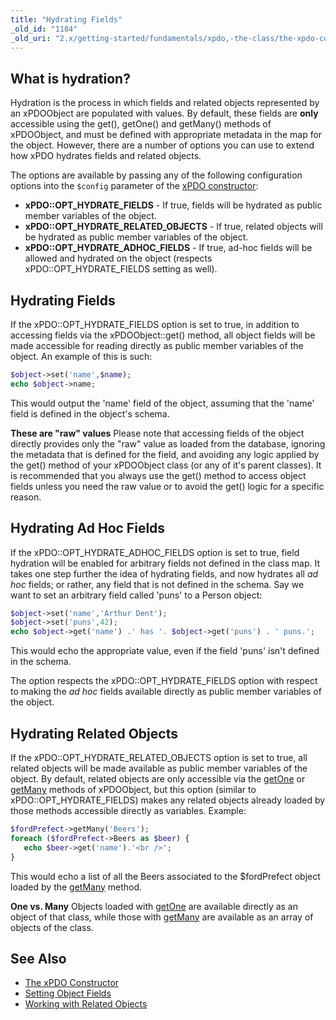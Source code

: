 ```yaml
---
title: "Hydrating Fields"
_old_id: "1184"
_old_uri: "2.x/getting-started/fundamentals/xpdo,-the-class/the-xpdo-constructor/hydrating-fields"
---
```


## What is hydration?

Hydration is the process in which fields and related objects represented by an xPDOObject are populated with values. By default, these fields are **only** accessible using the get(), getOne() and getMany() methods of xPDOObject, and must be defined with appropriate metadata in the map for the object. However, there are a number of options you can use to extend how xPDO hydrates fields and related objects.

The options are available by passing any of the following configuration options into the `$config` parameter of the [xPDO constructor](extending-modx/xpdo/create-xpdo-instance "The xPDO Constructor"):

- **xPDO::OPT\_HYDRATE\_FIELDS** - If true, fields will be hydrated as public member variables of the object.
- **xPDO::OPT\_HYDRATE\_RELATED\_OBJECTS** - If true, related objects will be hydrated as public member variables of the object.
- **xPDO::OPT\_HYDRATE\_ADHOC\_FIELDS** - If true, ad-hoc fields will be allowed and hydrated on the object (respects xPDO::OPT\_HYDRATE\_FIELDS setting as well).

## Hydrating Fields

If the xPDO::OPT\_HYDRATE\_FIELDS option is set to true, in addition to accessing fields via the xPDOObject::get() method, all object fields will be made accessible for reading directly as public member variables of the object. An example of this is such:

``` php
$object->set('name',$name);
echo $object->name;
```

This would output the 'name' field of the object, assuming that the 'name' field is defined in the object's schema.

**These are "raw" values**
Please note that accessing fields of the object directly provides only the "raw" value as loaded from the database, ignoring the metadata that is defined for the field, and avoiding any logic applied by the get() method of your xPDOObject class (or any of it's parent classes). It is recommended that you always use the get() method to access object fields unless you need the raw value or to avoid the get() logic for a specific reason.

## Hydrating Ad Hoc Fields

If the xPDO::OPT\_HYDRATE\_ADHOC\_FIELDS option is set to true, field hydration will be enabled for arbitrary fields not defined in the class map. It takes one step further the idea of hydrating fields, and now hydrates all _ad hoc_ fields; or rather, any field that is not defined in the schema. Say we want to set an arbitrary field called 'puns' to a Person object:

``` php
$object->set('name','Arthur Dent');
$object->set('puns',42);
echo $object->get('name') .' has '. $object->get('puns') . ' puns.';
```

This would echo the appropriate value, even if the field 'puns' isn't defined in the schema.

The option respects the xPDO::OPT\_HYDRATE\_FIELDS option with respect to making the _ad hoc_ fields available directly as public member variables of the object.

## Hydrating Related Objects

If the xPDO::OPT\_HYDRATE\_RELATED\_OBJECTS option is set to true, all related objects will be made available as public member variables of the object. By default, related objects are only accessible via the [getOne](extending-modx/xpdo/class-reference/xpdoobject/related-object-accessors/getone "getOne") or [getMany](extending-modx/xpdo/class-reference/xpdoobject/related-object-accessors/getmany "getMany") methods of xPDOObject, but this option (similar to xPDO::OPT\_HYDRATE\_FIELDS) makes any related objects already loaded by those methods accessible directly as variables. Example:

``` php
$fordPrefect->getMany('Beers');
foreach ($fordPrefect->Beers as $beer) {
   echo $beer->get('name').'<br />';
}
```

This would echo a list of all the Beers associated to the $fordPrefect object loaded by the [getMany](extending-modx/xpdo/class-reference/xpdoobject/related-object-accessors/getmany "getMany") method.

**One vs. Many**
Objects loaded with [getOne](extending-modx/xpdo/class-reference/xpdoobject/related-object-accessors/getone "getOne") are available directly as an object of that class, while those with [getMany](extending-modx/xpdo/class-reference/xpdoobject/related-object-accessors/getmany "getMany") are available as an array of objects of the class.

## See Also

- [The xPDO Constructor](extending-modx/xpdo/create-xpdo-instance "The xPDO Constructor")
- [Setting Object Fields](extending-modx/xpdo/setting-object-fields "Setting Object Fields")
- [Working with Related Objects](extending-modx/xpdo/retrieving-objects/related-objects "Working with Related Objects")